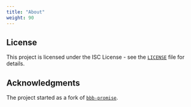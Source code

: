 ```yaml
---
title: "About"
weight: 90
---
```


## License

This project is licensed under the ISC License - see the [`LICENSE`](https://github.com/aakatev/bigbluebutton-js/blob/master/LICENSE) file for details.

## Acknowledgments

The project started as a fork of [`bbb-promise`](https://www.npmjs.com/package/bbb-promise).
